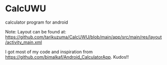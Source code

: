 # CalcUWU
calculator program for android 

Note: Layout can be found at: https://github.com/tarikuzuma/CalcUWU/blob/main/app/src/main/res/layout/activity_main.xml

I got most of my code and inspiration from https://github.com/bimalkaf/Android_CalculatorApp. Kudos!!
